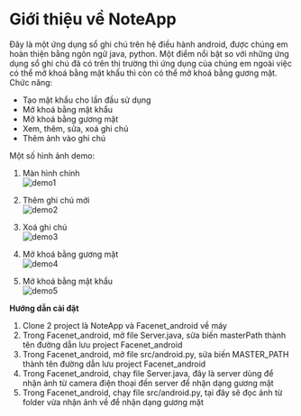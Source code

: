 <style>{#ele{fontColor: yellow;}}</style>
# Giới thiệu về NoteApp
Đây là một ứng dụng sổ ghi chú trên hệ điều hành android, được chúng em hoàn thiện bằng ngôn ngữ java, python.
Một điểm nổi bật so với những ứng dụng sổ ghi chú đã có trên thị trường thì ứng dụng của chúng em ngoài việc có thể mở khoá bằng mật khẩu thì còn có thể mở khoá bằng gương mặt.<br/>
Chức năng:
<ul>
<li class="ele">Tạo mật khẩu cho lần đầu sử dụng</li>
<li class="ele">Mở khoá bằng mật khẩu</li>
<li class="ele">Mở khoá bằng gương mặt</li>
<li class="ele">Xem, thêm, sửa, xoá ghi chú</li>
<li class="ele">Thêm ảnh vào ghi chú</li>
</ul>
Một số hình ảnh demo:

1. Màn hình chính<br />
![demo1](https://user-images.githubusercontent.com/57005560/118626823-6425c700-b7f5-11eb-8ac5-8038c35f37a9.PNG)






2. Thêm ghi chú mới<br />
![demo2](https://user-images.githubusercontent.com/57005560/118627699-24131400-b7f6-11eb-81c4-da9f7a5e8785.PNG)






3. Xoá ghi chú<br />
![demo3](https://user-images.githubusercontent.com/57005560/118627841-40af4c00-b7f6-11eb-96e4-a58aae96806b.PNG)






4. Mở khoá bằng gương mặt<br />
![demo4](https://scontent-hkg4-1.xx.fbcdn.net/v/t1.15752-9/201349062_829360584684816_3120177940044159575_n.png?_nc_cat=101&ccb=1-3&_nc_sid=ae9488&_nc_ohc=jkh6QqUHSC4AX81U1Mr&_nc_ht=scontent-hkg4-1.xx&oh=1e3ede8002d2792501c381b8f8797658&oe=60D4A4B9)





5. Mở khoá bằng mật khẩu<br />
![demo5](https://scontent-hkg4-1.xx.fbcdn.net/v/t1.15752-9/201173764_199118592101986_1144722416540302003_n.png?_nc_cat=101&ccb=1-3&_nc_sid=ae9488&_nc_ohc=uUiQKz31dmwAX9AhXmM&tn=argkVnDAia8JK_2p&_nc_ht=scontent-hkg4-1.xx&oh=256e95b4efa2c75f80160117c7dca7df&oe=60D515A5)






<b> Hướng dẫn cài đặt </b>
1) Clone 2 project là NoteApp và Facenet_android về máy
2) Trong Facenet_android, mở file Server.java, sửa biến masterPath thành tên đường dẫn lưu project Facenet_android
3) Trong Facenet_android, mở file src/android.py, sửa biến MASTER_PATH thành tên đường dẫn lưu project Facenet_android
4) Trong Facenet_android, chạy file Server.java, đây là server dùng để nhận ảnh từ camera điện thoại đến server để nhận dạng gương mặt
5) Trong Facenet_android, chạy file src/android.py, tại đây sẽ đọc ảnh từ folder vừa nhận ảnh về để nhận dạng gương mặt